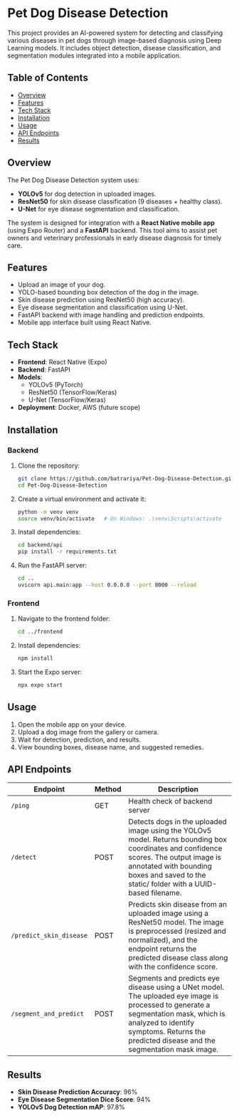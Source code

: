 # Pet Dog Disease Detection

This project provides an AI-powered system for detecting and classifying various diseases in pet dogs through image-based diagnosis using Deep Learning models. It includes object detection, disease classification, and segmentation modules integrated into a mobile application.

## Table of Contents

- [Overview](#overview)
- [Features](#features)
- [Tech Stack](#tech-stack)
- [Installation](#installation)
- [Usage](#usage)
- [API Endpoints](#api-endpoints)
- [Results](#results)

## Overview

The Pet Dog Disease Detection system uses:

- **YOLOv5** for dog detection in uploaded images.
- **ResNet50** for skin disease classification (9 diseases + healthy class).
- **U-Net** for eye disease segmentation and classification.

The system is designed for integration with a **React Native mobile app** (using Expo Router) and a **FastAPI** backend. This tool aims to assist pet owners and veterinary professionals in early disease diagnosis for timely care.

## Features

- Upload an image of your dog.
- YOLO-based bounding box detection of the dog in the image.
- Skin disease prediction using ResNet50 (high accuracy).
- Eye disease segmentation and classification using U-Net.
- FastAPI backend with image handling and prediction endpoints.
- Mobile app interface built using React Native.

## Tech Stack

- **Frontend**: React Native (Expo)
- **Backend**: FastAPI
- **Models**: 
  - YOLOv5 (PyTorch)
  - ResNet50 (TensorFlow/Keras)
  - U-Net (TensorFlow/Keras)
- **Deployment**: Docker, AWS (future scope)

## Installation

### Backend

1. Clone the repository:
   ```bash
   git clone https://github.com/batrariya/Pet-Dog-Disease-Detection.git
   cd Pet-Dog-Disease-Detection
2. Create a virtual environment and activate it:
   ```bash
   python -m venv venv
   source venv/bin/activate   # On Windows: .\venv\Scripts\activate
3. Install dependencies:
   ```bash
   cd backend/api
   pip install -r requirements.txt
4. Run the FastAPI server:
   ```bash
   cd ..
   uvicorn api.main:app --host 0.0.0.0 --port 8000 --reload

### Frontend

1. Navigate to the frontend folder:
   ```bash
   cd ../frontend
3. Install dependencies:
   ```bash
   npm install
5. Start the Expo server:
   ```bash
   npx expo start
   
## Usage

1. Open the mobile app on your device.
2. Upload a dog image from the gallery or camera.
3. Wait for detection, prediction, and results.
4. View bounding boxes, disease name, and suggested remedies.

## API Endpoints

| Endpoint         | Method | Description                           |
|------------------|--------|---------------------------------------|
| `/ping`          | GET    | Health check of backend server        |
| `/detect`        | POST   | Detects dogs in the uploaded image using the YOLOv5 model. Returns bounding box coordinates and confidence scores. The output image is annotated with bounding boxes and saved to the                               static/ folder with a UUID-based filename.     |
| `/predict_skin_disease`   | POST   | Predicts skin disease from an uploaded image using a ResNet50 model. The image is preprocessed (resized and normalized), and the endpoint returns the predicted disease class along with the confidence score.     |
| `/segment_and_predict`        | POST   | Segments and predicts eye disease using a UNet model. The uploaded eye image is processed to generate a segmentation mask, which is analyzed to identify symptoms. Returns the predicted disease and the segmentation mask image.      |
   
## Results

- **Skin Disease Prediction Accuracy**: 96%
- **Eye Disease Segmentation Dice Score**: 94%
- **YOLOv5 Dog Detection mAP**: 97.8%

